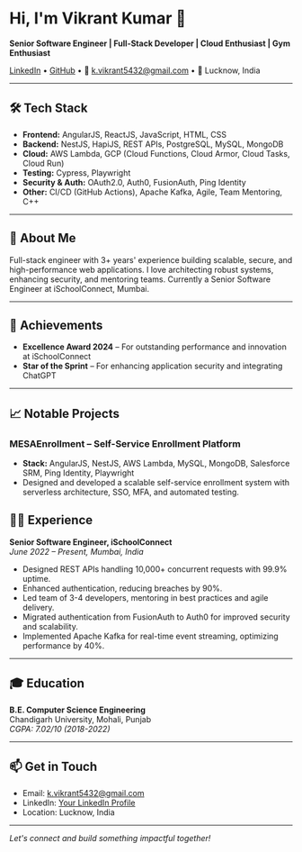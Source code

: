 # Hi, I'm Vikrant Kumar 👋

**Senior Software Engineer | Full-Stack Developer | Cloud Enthusiast | Gym Enthusiast**

[LinkedIn](https://www.linkedin.com/in/vikrant-kumar-186b3b196/) • [GitHub](https://github.com/vikrant5432) • 📧 k.vikrant5432@gmail.com • 📍 Lucknow, India

---

## 🛠️ Tech Stack

- **Frontend:** AngularJS, ReactJS, JavaScript, HTML, CSS
- **Backend:** NestJS, HapiJS, REST APIs, PostgreSQL, MySQL, MongoDB
- **Cloud:** AWS Lambda, GCP (Cloud Functions, Cloud Armor, Cloud Tasks, Cloud Run)
- **Testing:** Cypress, Playwright
- **Security & Auth:** OAuth2.0, Auth0, FusionAuth, Ping Identity
- **Other:** CI/CD (GitHub Actions), Apache Kafka, Agile, Team Mentoring, C++

---

## 🚀 About Me

Full-stack engineer with 3+ years' experience building scalable, secure, and high-performance web applications. I love architecting robust systems, enhancing security, and mentoring teams. Currently a Senior Software Engineer at iSchoolConnect, Mumbai.

---

## 🌟 Achievements

- **Excellence Award 2024** – For outstanding performance and innovation at iSchoolConnect
- **Star of the Sprint** – For enhancing application security and integrating ChatGPT

---

## 📈 Notable Projects

### **MESAEnrollment** – Self-Service Enrollment Platform
- **Stack:** AngularJS, NestJS, AWS Lambda, MySQL, MongoDB, Salesforce SRM, Ping Identity, Playwright
- Designed and developed a scalable self-service enrollment system with serverless architecture, SSO, MFA, and automated testing.

## 👨‍💻 Experience

**Senior Software Engineer, iSchoolConnect**  
*June 2022 – Present, Mumbai, India*

- Designed REST APIs handling 10,000+ concurrent requests with 99.9% uptime.
- Enhanced authentication, reducing breaches by 90%.
- Led team of 3-4 developers, mentoring in best practices and agile delivery.
- Migrated authentication from FusionAuth to Auth0 for improved security and scalability.
- Implemented Apache Kafka for real-time event streaming, optimizing performance by 40%.

---

## 🎓 Education

**B.E. Computer Science Engineering**  
Chandigarh University, Mohali, Punjab  
*CGPA: 7.02/10 (2018-2022)*

---

## 📫 Get in Touch

- Email: k.vikrant5432@gmail.com
- LinkedIn: [Your LinkedIn Profile](https://www.linkedin.com/)
- Location: Lucknow, India

---

*Let's connect and build something impactful together!*
